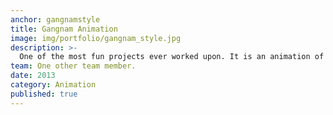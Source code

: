 ```yaml
---
anchor: gangnamstyle
title: Gangnam Animation
image: img/portfolio/gangnam_style.jpg
description: >-
  One of the most fun projects ever worked upon. It is an animation of Gangnam style dance created as a part of our Computer Graphics project using OpenGL library. Watch the working demo here <a href="https://youtu.be/41K-0RWFUD0" target="_blank">Gangnam Style Animation Youtube Video</a>.
team: One other team member.
date: 2013
category: Animation
published: true
---
```

